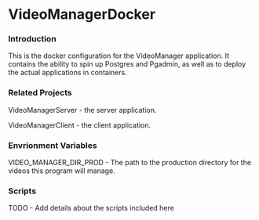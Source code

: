 # VideoManagerDocker

### Introduction

This is the docker configuration for the VideoManager application. It contains the ability to spin up Postgres and Pgadmin, as well as to deploy the actual applications in containers.

### Related Projects

VideoManagerServer - the server application.

VideoManagerClient - the client application.

### Envrionment Variables

VIDEO_MANAGER_DIR_PROD - The path to the production directory for the videos this program will manage.

### Scripts

TODO - Add details about the scripts included here